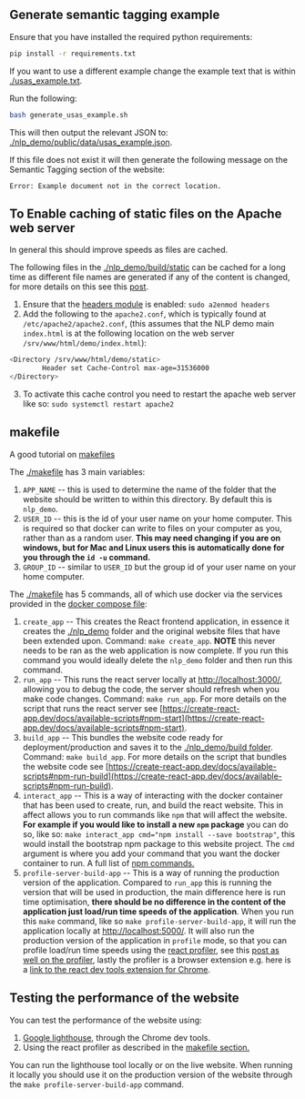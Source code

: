 ## Generate semantic tagging example

Ensure that you have installed the required python requirements:

``` bash
pip install -r requirements.txt
```

If you want to use a different example change the example text that is within [./usas_example.txt](./usas_example.txt).

Run the following:

``` bash
bash generate_usas_example.sh
```

This will then output the relevant JSON to: [./nlp_demo/public/data/usas_example.json](./nlp_demo/public/data/usas_example.json).

If this file does not exist it will then generate the following message on the Semantic Tagging section of the website:

```
Error: Example document not in the correct location.
```

## To Enable caching of static files on the Apache web server

In general this should improve speeds as files are cached.

The following files in the [./nlp_demo/build/static](./nlp_demo/build/static) can be cached for a long time as different file names are generated if any of the content is changed, for more details on this see this [post](https://create-react-app.dev/docs/production-build#static-file-caching).

1. Ensure that the [headers module](https://httpd.apache.org/docs/current/mod/mod_headers.html) is enabled: `sudo a2enmod headers`
2. Add the following to the `apache2.conf`, which is typically found at `/etc/apache2/apache2.conf`, (this assumes that the NLP demo main `index.html` is at the following location on the web server `/srv/www/html/demo/index.html`):
``` bash
<Directory /srv/www/html/demo/static>
        Header set Cache-Control max-age=31536000
</Directory>
```
3. To activate this cache control you need to restart the apache web server like so: `sudo systemctl restart apache2`


## makefile

A good tutorial on [makefiles](https://makefiletutorial.com/)

The [./makefile](./makefile) has 3 main variables:

1. `APP_NAME` -- this is used to determine the name of the folder that the website should be written to within this directory. By default this is `nlp_demo`.
2. `USER_ID` -- this is the id of your user name on your home computer. This is required so that docker can write to files on your computer as you, rather than as a random user. **This may need changing if you are on windows, but for Mac and Linux users this is automatically done for you through the `id -u` command.**
3. `GROUP_ID` -- similar to `USER_ID` but the group id of your user name on your home computer.

The [./makefile](./makefile) has 5 commands, all of which use docker via the services provided in the [docker compose file](./docker_compose.yaml):

1. `create_app` -- This creates the React frontend application, in essence it creates the [./nlp_demo](./nlp_demo) folder and the original website files that have been extended upon. Command: `make create_app`. **NOTE** this never needs to be ran as the web application is now complete. If you run this command you would ideally delete the `nlp_demo` folder and then run this command.
2. `run_app` -- This runs the react server locally at [http://localhost:3000/](http://localhost:3000/), allowing you to debug the code, the server should refresh when you make code changes. Command: `make run_app`. For more details on the script that runs the react server see [https://create-react-app.dev/docs/available-scripts#npm-start](https://create-react-app.dev/docs/available-scripts#npm-start).
3. `build_app` -- This bundles the website code ready for deployment/production and saves it to the [./nlp_demo/build folder](./nlp_demo/build). Command: `make build_app`. For more details on the script that bundles the website code see [https://create-react-app.dev/docs/available-scripts#npm-run-build](https://create-react-app.dev/docs/available-scripts#npm-run-build).
4. `interact_app` -- This is a way of interacting with the docker container that has been used to create, run, and build the react website. This in affect allows you to run commands like `npm` that will affect the website. **For example if you would like to install a new `npm` package** you can do so, like so: `make interact_app cmd="npm install --save bootstrap"`, this would install the bootstrap npm package to this website project. The `cmd` argument is where you add your command that you want the docker container to run. A full list of [npm commands.](https://docs.npmjs.com/cli/v7/commands)
5. `profile-server-build-app` -- This is a way of running the production version of the application. Compared to `run_app` this is running the version that will be used in production, the main difference here is run time optimisation, **there should be no difference in the content of the application just load/run time speeds of the application**. When you run this `make` command, like so `make profile-server-build-app`, it will run the application locally at [http://localhost:5000/](http://localhost:5000/). It will also run the production version of the application in `profile` mode, so that you can profile load/run time speeds using the [react profiler](https://reactjs.org/blog/2018/09/10/introducing-the-react-profiler.html), see this [post as well on the profiler](https://reactjs.org/docs/optimizing-performance.html), lastly the profiler is a browser extension e.g. here is a [link to the react dev tools extension for Chrome](https://chrome.google.com/webstore/detail/react-developer-tools/fmkadmapgofadopljbjfkapdkoienihi?hl=en).


## Testing the performance of the website

You can test the performance of the website using:

1. [Google lighthouse](https://developers.google.com/web/tools/lighthouse), through the Chrome dev tools.
2. Using the react profiler as described in the [makefile section.](#makefile) 

You can run the lighthouse tool locally or on the live website. When running it locally you should use it on the production version of the website through the `make profile-server-build-app` command.